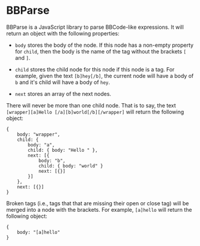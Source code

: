 # BBParse 

BBParse is a JavaScript library to parse BBCode-like expressions. It will return an object with the following properties:

- `body` stores the body of the node. If this node has a non-empty property for `child`, then the body is the name of the tag without the brackets `[` and `]`.

- `child` stores the child node for this node if this node is a tag. For example, given the text `[b]hey[/b]`, the current node will have a body of `b` and it's child will have a body of `hey`. 

- `next` stores an array of the next nodes. 

There will never be more than one child node. That is to say, the text `[wrapper][a]Hello [/a][b]world[/b][/wrapper]` will return the following object:

```
{
	body: "wrapper",
	child: {
		body: "a",
		child: { body: "Hello " },
		next: [{
			body: "b",
			child: { body: "world" }
			next: [{}]
		}]
	},
	next: [{}]
}
``` 

Broken tags (i.e., tags that that are missing their open or close tag) will be merged into a node with the brackets. For example, `[a]hello` will return the following object:

```
{ 
	body: "[a]hello"
}
```

